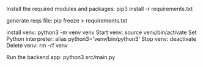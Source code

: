 Install the required modules and packages:
pip3 install -r requirements.txt

generate reqs file:
pip freeze > requirements.txt

install venv:
python3 -m venv venv
Start venv:
source venv/bin/activate
Set Python interpreter:
alias python3='venv/bin/python3'
Stop venv:
deactivate
Delete venv:
rm -rf venv

Run the backend app:
python3 src/main.py